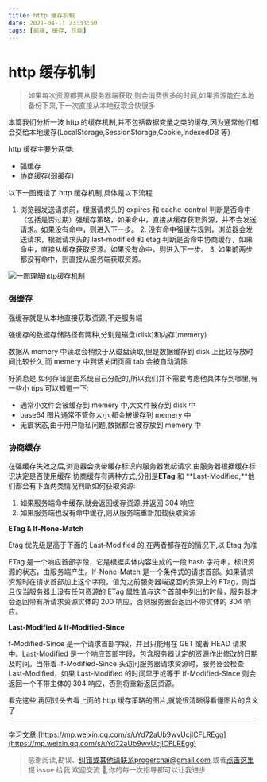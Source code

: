 ```yaml
---
title: http 缓存机制
date: 2021-04-11 23:33:50
tags: [前端, 缓存, 性能]
---
```


# http 缓存机制

> 如果每次资源都要从服务器端获取,则会消费很多的时间,如果资源能在本地备份下来,下一次直接从本地获取会快很多

本篇我们分析一波 http 的缓存机制,并不包括数据变量之类的缓存,因为通常他们都会交给本地缓存(LocalStorage,SessionStorage,Cookie,IndexedDB 等)

http 缓存主要分两类:

- 强缓存
- 协商缓存(弱缓存)

以下一图概括了 http 缓存机制,具体是以下流程

1. 浏览器发送请求前，根据请求头的 expires 和 cache-control 判断是否命中（包括是否过期）强缓存策略，如果命中，直接从缓存获取资源，并不会发送请求。如果没有命中，则进入下一步。 2. 没有命中强缓存规则，浏览器会发送请求，根据请求头的 last-modified 和 etag 判断是否命中协商缓存，如果命中，直接从缓存获取资源。如果没有命中，则进入下一步。 3. 如果前两步都没有命中，则直接从服务端获取资源。

![一图理解http缓存机制](/static/notion/http缓存机制/Untitled.png)

### 强缓存

强缓存就是从本地直接获取资源,不走服务端

强缓存的数据存储路径有两种,分别是磁盘(disk)和内存(memery)

数据从 memery 中读取会稍快于从磁盘读取,但是数据缓存到 disk 上比较存放时间比较长久,而 memery 中到话关闭页面 tab 会被自动清除

好消息是,如何存储是由系统自己分配的,所以我们并不需要考虑他具体存到哪里,有一些小 tips 可以知道一下:

- 通常小文件会被缓存到 memery 中,大文件被存到 disk 中
- base64 图片通常不管你大小,都会被缓存到 memery 中
- 无痕状态,由于用户隐私问题,数据都会被存放到 memery 中

### 协商缓存

在强缓存失效之后,浏览器会携带缓存标识向服务器发起请求,由服务器根据缓存标识决定是否使用缓存,协商缓存有两种方式,分别是**ETag** 和 **Last-Modified,**他们都会有下面两类情况判断如何获取资源:

1. 如果服务端命中缓存,就会返回缓存资源,并返回 304 响应
2. 如果服务端也没有命中缓存,则从服务端重新加载获取资源

**ETag & If-None-Match**

Etag 优先级是高于下面的 Last-Modified 的,在两者都存在的情况下,以 Etag 为准

ETag 是一个响应首部字段，它是根据实体内容生成的一段 hash 字符串，标识资源的状态，由服务端产生。If-None-Match 是一个条件式的请求首部。如果请求资源时在请求首部加上这个字段，值为之前服务器端返回的资源上的 ETag，则当且仅当服务器上没有任何资源的 ETag 属性值与这个首部中列出的时候，服务器才会返回带有所请求资源实体的 200 响应，否则服务器会返回不带实体的 304 响应。

**Last-Modified & If-Modified-Since**

f-Modified-Since 是一个请求首部字段，并且只能用在 GET 或者 HEAD 请求中。Last-Modified 是一个响应首部字段，包含服务器认定的资源作出修改的日期及时间。当带着 If-Modified-Since 头访问服务器请求资源时，服务器会检查 Last-Modified，如果 Last-Modified 的时间早于或等于 If-Modified-Since 则会返回一个不带主体的 304 响应，否则将重新返回资源。

看完这些,再回过头去看上面的 http 缓存策略的图片,就能很清晰得看懂图片的含义了

---

学习文章:[https://mp.weixin.qq.com/s/uYd72aUb9wvUcjICFLREgg](https://mp.weixin.qq.com/s/uYd72aUb9wvUcjICFLREgg)

> 感谢阅读,勘误、纠错或其他请联系progerchai@gmail.com,或者[点击这里](https://github.com/progerchai/progerchai.github.io/issues/new)提 issue 给我
> 欢迎交流 👏,你的每一次指导都可以让我进步
